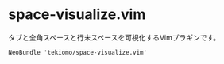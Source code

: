 space-visualize.vim
===================
タブと全角スペースと行末スペースを可視化するVimプラギンです。

    NeoBundle 'tekiomo/space-visualize.vim'
